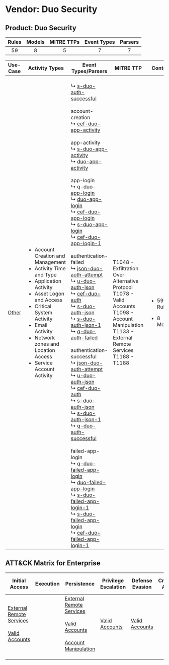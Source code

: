 Vendor: Duo Security
====================
Product: Duo Security
---------------------
| Rules | Models | MITRE TTPs | Event Types | Parsers |
|:-----:|:------:|:----------:|:-----------:|:-------:|
|  59   |   8    |     5      |      7      |    7    |

|               Use-Case                | Activity Types                                                                                                                                                                                                                                                                   | Event Types/Parsers                                                                                                                                                                                                                                                                                                                                                                                                                                                                                                                                                                                                                                                                                                                                                                                                                                                                                                                                                                                                                                                                                                                                                                                                                                                                                                                                                                                                                                                                                                                                                                                                                                                                                                                                                                                                                                                                                                                                                                                                                                                                                                                                                                      | MITRE TTP                                                                                                                                                         | Content                                              |
|:-------------------------------------:| -------------------------------------------------------------------------------------------------------------------------------------------------------------------------------------------------------------------------------------------------------------------------------- | ---------------------------------------------------------------------------------------------------------------------------------------------------------------------------------------------------------------------------------------------------------------------------------------------------------------------------------------------------------------------------------------------------------------------------------------------------------------------------------------------------------------------------------------------------------------------------------------------------------------------------------------------------------------------------------------------------------------------------------------------------------------------------------------------------------------------------------------------------------------------------------------------------------------------------------------------------------------------------------------------------------------------------------------------------------------------------------------------------------------------------------------------------------------------------------------------------------------------------------------------------------------------------------------------------------------------------------------------------------------------------------------------------------------------------------------------------------------------------------------------------------------------------------------------------------------------------------------------------------------------------------------------------------------------------------------------------------------------------------------------------------------------------------------------------------------------------------------------------------------------------------------------------------------------------------------------------------------------------------------------------------------------------------------------------------------------------------------------------------------------------------------------------------------------------------------- | ----------------------------------------------------------------------------------------------------------------------------------------------------------------- | ---------------------------------------------------- |
| [Other](../UseCases/usecase_other.md) | <ul><li>Account Creation and Management</li><li>Activity Time  and Type</li><li>Application Activity</li><li>Asset Logon and Access</li><li>Critical System Activity</li><li>Email Activity</li><li>Network zones and Location Access</li><li>Service Account Activity</li></ul> |  <br> ↳ [s-duo-auth-successful](../Parsers/parserContent_s-duo-auth-successful.md)<br><br> account-creation<br> ↳ [cef-duo-app-activity](../Parsers/parserContent_cef-duo-app-activity.md)<br><br> app-activity<br> ↳ [s-duo-app-activity](../Parsers/parserContent_s-duo-app-activity.md)<br> ↳ [duo-app-activity](../Parsers/parserContent_duo-app-activity.md)<br><br> app-login<br> ↳ [q-duo-app-login](../Parsers/parserContent_q-duo-app-login.md)<br> ↳ [duo-app-login](../Parsers/parserContent_duo-app-login.md)<br> ↳ [cef-duo-app-login](../Parsers/parserContent_cef-duo-app-login.md)<br> ↳ [s-duo-app-login](../Parsers/parserContent_s-duo-app-login.md)<br> ↳ [cef-duo-app-login-1](../Parsers/parserContent_cef-duo-app-login-1.md)<br><br> authentication-failed<br> ↳ [json-duo-auth-attempt](../Parsers/parserContent_json-duo-auth-attempt.md)<br> ↳ [u-duo-auth-json](../Parsers/parserContent_u-duo-auth-json.md)<br> ↳ [cef-duo-auth](../Parsers/parserContent_cef-duo-auth.md)<br> ↳ [s-duo-auth-json](../Parsers/parserContent_s-duo-auth-json.md)<br> ↳ [s-duo-auth-json-1](../Parsers/parserContent_s-duo-auth-json-1.md)<br> ↳ [q-duo-auth-failed](../Parsers/parserContent_q-duo-auth-failed.md)<br><br> authentication-successful<br> ↳ [json-duo-auth-attempt](../Parsers/parserContent_json-duo-auth-attempt.md)<br> ↳ [u-duo-auth-json](../Parsers/parserContent_u-duo-auth-json.md)<br> ↳ [cef-duo-auth](../Parsers/parserContent_cef-duo-auth.md)<br> ↳ [s-duo-auth-json](../Parsers/parserContent_s-duo-auth-json.md)<br> ↳ [s-duo-auth-json-1](../Parsers/parserContent_s-duo-auth-json-1.md)<br> ↳ [q-duo-auth-successful](../Parsers/parserContent_q-duo-auth-successful.md)<br><br> failed-app-login<br> ↳ [q-duo-failed-app-login](../Parsers/parserContent_q-duo-failed-app-login.md)<br> ↳ [duo-failed-app-login](../Parsers/parserContent_duo-failed-app-login.md)<br> ↳ [s-duo-failed-app-login-1](../Parsers/parserContent_s-duo-failed-app-login-1.md)<br> ↳ [s-duo-failed-app-login](../Parsers/parserContent_s-duo-failed-app-login.md)<br> ↳ [cef-duo-failed-app-login-1](../Parsers/parserContent_cef-duo-failed-app-login-1.md)<br> | T1048 - Exfiltration Over Alternative Protocol<br>T1078 - Valid Accounts<br>T1098 - Account Manipulation<br>T1133 - External Remote Services<br>T1188 - T1188<br> | <ul><li>59 Rules</li></ul><ul><li>8 Models</li></ul> |

ATT&CK Matrix for Enterprise
----------------------------
| Initial Access                                                                                                                                   | Execution | Persistence                                                                                                                                                                                                               | Privilege Escalation                                                | Defense Evasion                                                     | Credential Access | Discovery | Lateral Movement | Collection | Command and Control | Exfiltration                                                                                | Impact |
| ------------------------------------------------------------------------------------------------------------------------------------------------ | --------- | ------------------------------------------------------------------------------------------------------------------------------------------------------------------------------------------------------------------------- | ------------------------------------------------------------------- | ------------------------------------------------------------------- | ----------------- | --------- | ---------------- | ---------- | ------------------- | ------------------------------------------------------------------------------------------- | ------ |
| [External Remote Services](https://attack.mitre.org/techniques/T1133)<br><br>[Valid Accounts](https://attack.mitre.org/techniques/T1078)<br><br> |           | [External Remote Services](https://attack.mitre.org/techniques/T1133)<br><br>[Valid Accounts](https://attack.mitre.org/techniques/T1078)<br><br>[Account Manipulation](https://attack.mitre.org/techniques/T1098)<br><br> | [Valid Accounts](https://attack.mitre.org/techniques/T1078)<br><br> | [Valid Accounts](https://attack.mitre.org/techniques/T1078)<br><br> |                   |           |                  |            |                     | [Exfiltration Over Alternative Protocol](https://attack.mitre.org/techniques/T1048)<br><br> |        |